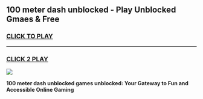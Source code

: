 
## 100 meter dash unblocked - Play Unblocked Gmaes & Free
<h3>
<a href="https://news.freeplayer.one?title=100_meter_dash_unblocked&ref=16F">CLICK TO PLAY</a></h3>
<hr>

<h3>
<a href="https://news.freeplayer.one?title=100_meter_dash_unblocked&ref=16F">CLICK 2 PLAY</a>
  
</h3>

<a href="https://news.freeplayer.one?title=100_meter_dash_unblocked&ref=16F/"><img src="https://clearcache.store/games.png"></a>


**100 meter dash unblocked games unblocked: Your Gateway to Fun and Accessible Online Gaming**

